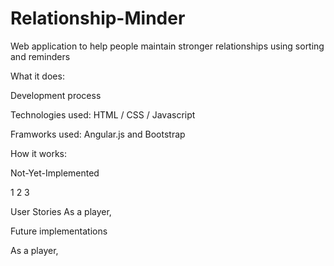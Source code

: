 # Relationship-Minder
Web application to help people maintain stronger relationships using sorting and reminders

What it does:

Development process

Technologies used: HTML / CSS / Javascript

Framworks used: Angular.js and Bootstrap

How it works:



Not-Yet-Implemented

1
2
3


User Stories
As a player, 

Future implementations

As a player, 
